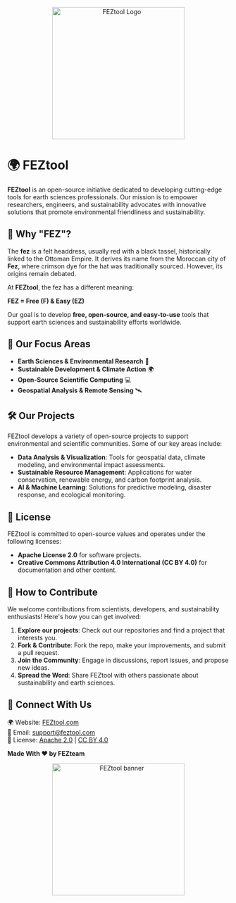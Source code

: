 <p align="center">
  <img src="https://github.com/user-attachments/assets/dd65e3f9-2fb4-4a45-bdbf-19d9f8e793c6" alt="FEZtool Logo" width="300">
</p>

# 🌍 FEZtool  

**FEZtool** is an open-source initiative dedicated to developing cutting-edge tools for earth sciences professionals. Our mission is to empower researchers, engineers, and sustainability advocates with innovative solutions that promote environmental friendliness and sustainability.  

## 🎩 Why "FEZ"?  

The **fez** is a felt headdress, usually red with a black tassel, historically linked to the Ottoman Empire. It derives its name from the Moroccan city of **Fez**, where crimson dye for the hat was traditionally sourced. However, its origins remain debated.  

At **FEZtool**, the fez has a different meaning:  

**FEZ = Free (F) & Easy (EZ)**  

Our goal is to develop **free, open-source, and easy-to-use** tools that support earth sciences and sustainability efforts worldwide.  

## 🔬 Our Focus Areas  

- **Earth Sciences & Environmental Research** 🌱  
- **Sustainable Development & Climate Action** 🌍  
- **Open-Source Scientific Computing** 💻  
- **Geospatial Analysis & Remote Sensing** 🛰️  

## 🛠️ Our Projects  

FEZtool develops a variety of open-source projects to support environmental and scientific communities. Some of our key areas include:  

- **Data Analysis & Visualization**: Tools for geospatial data, climate modeling, and environmental impact assessments.  
- **Sustainable Resource Management**: Applications for water conservation, renewable energy, and carbon footprint analysis.  
- **AI & Machine Learning**: Solutions for predictive modeling, disaster response, and ecological monitoring.  

## 📜 License  

FEZtool is committed to open-source values and operates under the following licenses:  

- **Apache License 2.0** for software projects.  
- **Creative Commons Attribution 4.0 International (CC BY 4.0)** for documentation and other content.  

## 🤝 How to Contribute  

We welcome contributions from scientists, developers, and sustainability enthusiasts! Here's how you can get involved:  

1. **Explore our projects**: Check out our repositories and find a project that interests you.  
2. **Fork & Contribute**: Fork the repo, make your improvements, and submit a pull request.  
3. **Join the Community**: Engage in discussions, report issues, and propose new ideas.  
4. **Spread the Word**: Share FEZtool with others passionate about sustainability and earth sciences.  

## 📢 Connect With Us  

🌍 Website: [FEZtool.com](https://feztool.com/)  
📧 Email: support@feztool.com  
📜 License: [Apache 2.0](https://www.apache.org/licenses/LICENSE-2.0) | [CC BY 4.0](https://creativecommons.org/licenses/by/4.0/)  

**Made With ❤️ by FEZteam**  

<p align="center">
  <img src="https://github.com/user-attachments/assets/6cba4606-942a-4dba-89ba-18cea1fb230a" alt="FEZtool banner" width="300">
</p>

